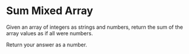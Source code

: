 # Sum Mixed Array
Given an array of integers as strings and numbers, return the sum of the array values as if all were numbers.

Return your answer as a number.